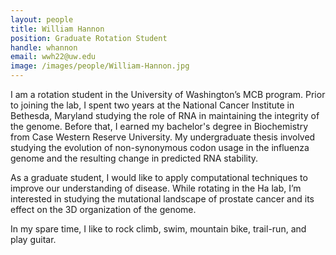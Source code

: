 ```yaml
---
layout: people
title: William Hannon
position: Graduate Rotation Student
handle: whannon
email: wwh22@uw.edu
image: /images/people/William-Hannon.jpg
---
```


I  am a rotation student in the University of Washington’s MCB program. Prior to joining the lab, I spent two years at the National Cancer Institute in Bethesda, Maryland studying the role of RNA in maintaining the integrity of the genome. Before that, I earned  my bachelor's degree in Biochemistry from Case Western Reserve University. My undergraduate thesis involved studying the evolution of non-synonymous codon usage in the influenza genome and the resulting change in predicted RNA stability. 

As a graduate student, I would like to apply computational techniques to improve our understanding of disease. While rotating in the Ha lab, I’m interested in studying the mutational landscape of prostate cancer and its effect on the 3D organization of the genome. 

In  my spare time, I like to rock climb, swim, mountain bike, trail-run, and play guitar. 
